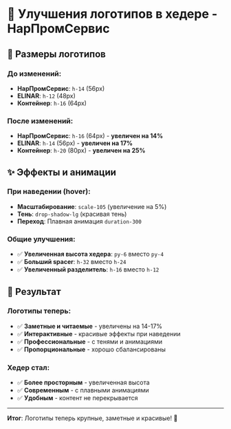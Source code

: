 # 🎨 Улучшения логотипов в хедере - НарПромСервис

## 📏 Размеры логотипов

### **До изменений:**
- **НарПромСервис**: `h-14` (56px)
- **ELINAR**: `h-12` (48px)
- **Контейнер**: `h-16` (64px)

### **После изменений:**
- **НарПромСервис**: `h-16` (64px) - **увеличен на 14%**
- **ELINAR**: `h-14` (56px) - **увеличен на 17%**
- **Контейнер**: `h-20` (80px) - **увеличен на 25%**

## ✨ Эффекты и анимации

### **При наведении (hover):**
- **Масштабирование**: `scale-105` (увеличение на 5%)
- **Тень**: `drop-shadow-lg` (красивая тень)
- **Переход**: Плавная анимация `duration-300`

### **Общие улучшения:**
- ✅ **Увеличенная высота хедера**: `py-6` вместо `py-4`
- ✅ **Больший spacer**: `h-32` вместо `h-24`
- ✅ **Увеличенный разделитель**: `h-16` вместо `h-12`

## 🎯 Результат

### **Логотипы теперь:**
- ✅ **Заметные и читаемые** - увеличены на 14-17%
- ✅ **Интерактивные** - красивые эффекты при наведении
- ✅ **Профессиональные** - с тенями и анимациями
- ✅ **Пропорциональные** - хорошо сбалансированы

### **Хедер стал:**
- ✅ **Более просторным** - увеличенная высота
- ✅ **Современным** - с плавными анимациями
- ✅ **Удобным** - контент не перекрывается

---

**Итог**: Логотипы теперь крупные, заметные и красивые! 🚀
